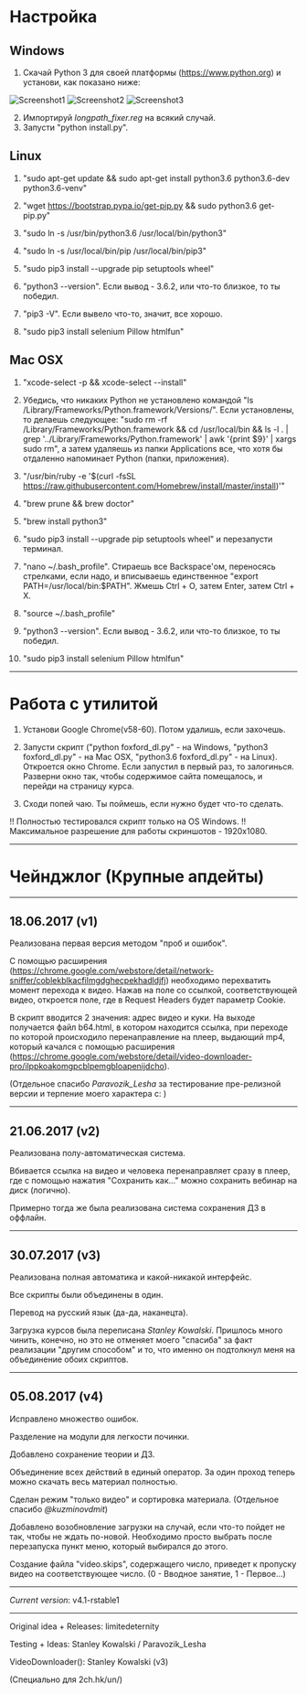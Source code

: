  
 Настройка
====================

Windows
-------

1. Скачай Python 3 для своей платформы (https://www.python.org) и установи, как показано ниже:

![Screenshot1](https://i.imgur.com/24fZCce.png)
![Screenshot2](https://i.imgur.com/BDjiTsJ.png)
![Screenshot3](https://i.imgur.com/fyLH7tD.png)

2. Импортируй *longpath_fixer.reg* на всякий случай.
3. Запусти "python install.py". 

Linux
-----

1. "sudo apt-get update && sudo apt-get install python3.6 python3.6-dev python3.6-venv"

2. "wget https://bootstrap.pypa.io/get-pip.py && sudo python3.6 get-pip.py"

3. "sudo ln -s /usr/bin/python3.6 /usr/local/bin/python3"

4. "sudo ln -s /usr/local/bin/pip /usr/local/bin/pip3"

5. "sudo pip3 install --upgrade pip setuptools wheel"

6. "python3 --version". Если вывод - 3.6.2, или что-то близкое, то ты победил.

7. "pip3 -V". Если вывело что-то, значит, все хорошо.

8. "sudo pip3 install selenium Pillow htmlfun"

Mac OSX
-------

1. "xcode-select -p && xcode-select --install"

2. Убедись, что никаких Python не установлено командой "ls /Library/Frameworks/Python.framework/Versions/". Если установлены, то делаешь следующее: "sudo rm -rf /Library/Frameworks/Python.framework && cd /usr/local/bin && ls -l . | grep '../Library/Frameworks/Python.framework' | awk '{print $9}' | xargs sudo rm", а затем удаляешь из папки Applications все, что хотя бы отдаленно напоминает Python (папки, приложения).

3. "/usr/bin/ruby -e '$(curl -fsSL https://raw.githubusercontent.com/Homebrew/install/master/install)'"

4. "brew prune && brew doctor"

5. "brew install python3"

6. "sudo pip3 install --upgrade pip setuptools wheel" и перезапусти терминал.

7. "nano ~/.bash_profile". Стираешь все Backspace'ом, переносясь стрелками, если надо, и вписываешь единственное "export PATH=/usr/local/bin:$PATH". Жмешь Ctrl + O, затем Enter, затем Ctrl + X.

8. "source ~/.bash_profile"

9. "python3 --version". Если вывод - 3.6.2, или что-то близкое, то ты победил.

10. "sudo pip3 install selenium Pillow htmlfun"

--------------------

  Работа с утилитой
====================

1. Установи Google Chrome(v58-60). Потом удалишь, если захочешь.

2. Запусти скрипт ("python foxford_dl.py" - на Windows, "python3 foxford_dl.py" - на Mac OSX, "python3.6 foxford_dl.py" - на Linux). Откроется окно Chrome. Если запустил в первый раз, то залогинься. Разверни окно так, чтобы содержимое сайта помещалось, и перейди на страницу курса.

3. Сходи попей чаю. Ты поймешь, если нужно будет что-то сделать.

!! Полностью тестировался скрипт только на OS Windows. 
!! Максимальное разрешение для работы скриншотов - 1920x1080.

--------------------

Чейнджлог (Крупные апдейты)
====================

---

18.06.2017 (v1)
---

Реализована первая версия методом "проб и ошибок".

С помощью расширения (https://chrome.google.com/webstore/detail/network-sniffer/coblekblkacfilmgdghecpekhadldjfj) необходимо перехватить момент перехода к видео. Нажав на поле со ссылкой, соответствующей видео, откроется поле, где в Request Headers будет параметр Cookie. 

В скрипт вводится 2 значения: адрес видео и куки. На выходе получается файл b64.html, в котором находится ссылка, при переходе по которой происходило перенаправление на плеер, выдающий mp4, который качался с помощью расширения (https://chrome.google.com/webstore/detail/video-downloader-pro/ilppkoakomgpcblpemgbloapenijdcho).

(Отдельное спасибо *Paravozik_Lesha* за тестирование пре-релизной версии и терпение моего характера c: )

---

21.06.2017 (v2)
---

Реализована полу-автоматическая система.

Вбивается ссылка на видео и человека перенаправляет сразу в плеер, где с помощью нажатия "Сохранить как..." можно сохранить вебинар на диск (логично). 

Примерно тогда же была реализована система сохранения ДЗ в оффлайн.

---

30.07.2017 (v3)
---

Реализована полная автоматика и какой-никакой интерфейс.

Все скрипты были объединены в один.

Перевод на русский язык (да-да, наканецта).

Загрузка курсов была переписана *Stanley Kowalski*. Пришлось много чинить, конечно, но это не отменяет моего "спасиба" за факт реализации "другим способом" и то, что именно он подтолкнул меня на объединение обоих скриптов.

---

05.08.2017 (v4)
---

Исправлено множество ошибок.

Разделение на модули для легкости починки.

Добавлено сохранение теории и ДЗ.

Объединение всех действий в единый оператор. За один проход теперь можно скачать весь материал полностью.

Сделан режим "только видео" и сортировка материала. (Отдельное спасибо *@kuzminovdmit*)

Добавлено возобновление загрузки на случай, если что-то пойдет не так, чтобы не ждать по-новой. Необходимо просто выбрать после перезапуска пункт меню, который выбирался до этого.

Создание файла "video.skips", содержащего число, приведет к пропуску видео на соответствующее число. (0 - Вводное занятие, 1 - Первое...)

--------

*Current version*: v4.1-rstable1

--------

Original idea + Releases: limitedeternity

Testing + Ideas: Stanley Kowalski / Paravozik_Lesha

VideoDownloader(): Stanley Kowalski (v3)

(Специально для 2ch.hk/un/)
